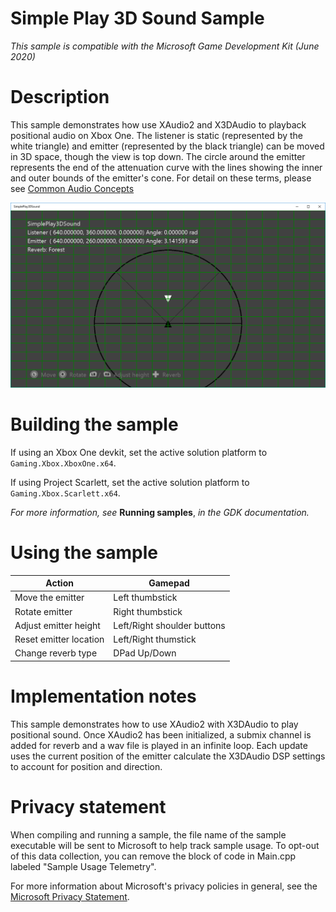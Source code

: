 # Simple Play 3D Sound Sample

*This sample is compatible with the Microsoft Game Development Kit (June
2020)*

# Description

This sample demonstrates how use XAudio2 and X3DAudio to playback
positional audio on Xbox One. The listener is static (represented by the
white triangle) and emitter (represented by the black triangle) can be
moved in 3D space, though the view is top down. The circle around the
emitter represents the end of the attenuation curve with the lines
showing the inner and outer bounds of the emitter's cone. For detail on
these terms, please see [Common Audio
Concepts](https://msdn.microsoft.com/en-us/library/windows/desktop/ee415692%28v=vs.85%29.aspx)

![](./media/image1.png)

# Building the sample

If using an Xbox One devkit, set the active solution platform to `Gaming.Xbox.XboxOne.x64`.

If using Project Scarlett, set the active solution platform to `Gaming.Xbox.Scarlett.x64`.

*For more information, see* __Running samples__, *in the GDK documentation.*

# Using the sample

| Action                              |  Gamepad                        |
|-------------------------------------|--------------------------------|
| Move the emitter                    |  Left thumbstick                |
| Rotate emitter                      |  Right thumbstick               |
| Adjust emitter height               |  Left/Right shoulder buttons    |
| Reset emitter location              |  Left/Right thumstick           |
| Change reverb type                  |  DPad Up/Down                   |

# Implementation notes

This sample demonstrates how to use XAudio2 with X3DAudio to play
positional sound. Once XAudio2 has been initialized, a submix channel is
added for reverb and a wav file is played in an infinite loop. Each
update uses the current position of the emitter calculate the X3DAudio
DSP settings to account for position and direction.

# Privacy statement

When compiling and running a sample, the file name of the sample
executable will be sent to Microsoft to help track sample usage. To
opt-out of this data collection, you can remove the block of code in
Main.cpp labeled "Sample Usage Telemetry".

For more information about Microsoft's privacy policies in general, see
the [Microsoft Privacy
Statement](https://privacy.microsoft.com/en-us/privacystatement/).
